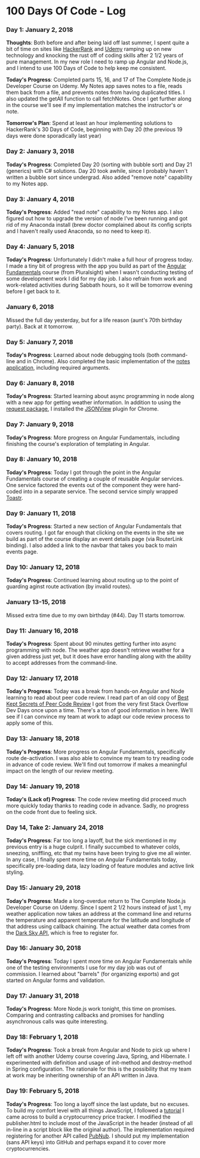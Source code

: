 # 100 Days Of Code - Log

### Day 1: January 2, 2018

**Thoughts**: Both before and after being laid off last summer, I spent quite a bit of time on sites like [HackerRank](http://www.hackerrank.com) and [Udemy](http://www.udemy.com) ramping up on new technology and knocking the rust off of coding skills after 2 1/2 years of pure management.  In my new role I need to ramp up Angular and Node.js, and I intend to use 100 Days of Code to help keep me consistent.

**Today's Progress**: Completed parts 15, 16, and 17 of The Complete Node.js Developer Course on Udemy.  My Notes app saves notes to a file, reads them back from a file, and prevents notes from having duplicated titles.  I also updated the getAll function to call fetchNotes.  Once I get further along in the course we'll see if my implementation matches the instructor's or note.

**Tomorrow's Plan**:  Spend at least an hour implementing solutions to HackerRank's 30 Days of Code, beginning with Day 20 (the previous 19 days were done sporadically last year)

### Day 2: January 3, 2018
**Today's Progress**: Completed Day 20 (sorting with bubble sort) and Day 21 (generics) with C# solutions.  Day 20 took awhile, since I probably haven't written a bubble sort since undergrad.  Also added "remove note" capability to my Notes app.

### Day 3: January 4, 2018
**Today's Progress**: Added "read note" capability to my Notes app.  I also figured out how to upgrade the version of node I've been running and got rid of my Anaconda install (brew doctor complained about its config scripts and I haven't really used Anaconda, so no need to keep it).

### Day 4: January 5, 2018
**Today's Progress**: Unfortunately I didn't make a full hour of progress today.  I made a tiny bit of progress with the app you build as part of the [Angular Fundamentals](https://app.pluralsight.com/library/courses/angular-fundamentals/table-of-contents) course (from Pluralsight) when I wasn't conducting testing of some development work I did for my day job.  I also refrain from work and work-related activities during Sabbath hours, so it will be tomorrow evening before I get back to it.

### January 6, 2018
Missed the full day yesterday, but for a life reason (aunt's 70th birthday party).  Back at it tomorrow.

### Day 5: January 7, 2018
**Today's Progress**: Learned about node debugging tools (both command-line and in Chrome).  Also completed the basic implementation of the [notes application](https://github.com/scottlaw1/notes-node), including required arguments. 

### Day 6: January 8, 2018
**Today's Progress**: Started learning about async programming in node along with a new app for getting weather information.  In addition to using the [request package](https://www.npmjs.com/package/request), I installed the [JSONView](https://chrome.google.com/webstore/detail/jsonview/chklaanhfefbnpoihckbnefhakgolnmc?hl=en) plugin for Chrome. 

### Day 7: January 9, 2018
**Today's Progress**: More progress on Angular Fundamentals, including finishing the course's exploration of templating in Angular.

### Day 8: January 10, 2018
**Today's Progress**: Today I got through the point in the Angular Fundamentals course of creating a couple of reusable Angular services.  One service factored the events out of the component they were hard-coded into in a separate service.  The second service simply wrapped [Toastr](https://www.npmjs.com/package/toastr).

### Day 9: January 11, 2018
**Today's Progress**: Started a new section of Angular Fundamentals that covers routing.  I got far enough that clicking on the events in the site we build as part of the course display an event details page (via RouterLink binding).  I also added a link to the navbar that takes you back to main events page.

### Day 10: January 12, 2018
**Today's Progress**: Continued learning about routing up to the point of guarding aginst route activation (by invalid routes).

### January 13-15, 2018 
Missed extra time due to my own birthday (#44).  Day 11 starts tomorrow.

### Day 11: January 16, 2018
**Today's Progress**: Spent about 90 minutes getting further into async programming with node.  The weather app doesn't retrieve weather for a given address just yet, but it does have error handling along with the ability to accept addresses from the command-line.

### Day 12: January 17, 2018
**Today's Progress**: Today was a break from hands-on Angular and Node learning to read about peer code review.  I read part of an old copy of [Best Kept Secrets of Peer Code Review](https://smartbear.com/SmartBear/media/pdfs/best-kept-secrets-of-peer-code-review.pdf) I got from the very first Stack Overflow Dev Days once upon a time.  There's a ton of good information in here.  We'll see if I can convince my team at work to adapt our code review process to apply some of this.

### Day 13: January 18, 2018
**Today's Progress**: More progress on Angular Fundamentals, specifically route de-activation.  I was also able to convince my team to try reading code in advance of code review.  We'll find out tomorrow if makes a meaningful impact on the length of our review meeting.

### Day 14: January 19, 2018
**Today's (Lack of) Progress**: The code review meeting did proceed much more quickly today thanks to reading code in advance.  Sadly, no progress on the code front due to feeling sick.

### Day 14, Take 2: January 24, 2018
**Today's Progress**: Far too long a layoff, but the sick mentioned in my previous entry is a huge culprit.  I finally succumbed to whatever colds, sneezing, sniffling, etc that my twins have been trying to give me all winter.  In any case, I finally spent more time on Angular Fundamentals today, specifically pre-loading data, lazy loading of feature modules and active link styling.

### Day 15: January 29, 2018
**Today's Progress**: Made a long-overdue return to The Complete Node.js Developer Course on Udemy.  Since I spent 2 1/2 hours instead of just 1, my weather application now takes an address at the command line and returns the temperature and apparent temperature for the latitude and longitude of that address using callback chaining.  The actual weather data comes from the [Dark Sky API](https://darksky.net/dev), which is free to register for.

### Day 16: January 30, 2018
**Today's Progress**: Today I spent more time on Angular Fundamentals while one of the testing environments I use for my day job was out of commission.  I learned about "barrels" (for organizing exports) and got started on Angular forms and validation.

### Day 17: January 31, 2018
**Today's Progress**: More Node.js work tonight, this time on promises.  Comparing and contrasting callbacks and promises for handling asynchronous calls was quite interesting.

### Day 18: February 1, 2018
**Today's Progress**: Took a break from Angular and Node to pick up where I left off with another Udemy course covering Java, Spring, and Hibernate.  I experimented with definition and usage of init-method and destroy-method in Spring configuration.  The rationale for this is the possibility that my team at work may be inheriting ownership of an API written in Java.

### Day 19: February 5, 2018
**Today's Progress**: Too long a layoff since the last update, but no excuses.  To build my comfort level with all things JavaScript, I followed a [tutorial](https://hackernoon.com/build-a-cryptocurrency-price-tracker-in-5-minutes-d66c3d37ad71) I came across to build a cryptocurrency price tracker.  I modified the publisher.html to include most of the JavaScript in the header (instead of all in-line in a script block like the original author).  The implementation required registering for another API called [PubNub](https://www.pubnub.com/).  I should put my implementation (sans API keys) into GitHub and perhaps expand it to cover more cryptocurrencies.
